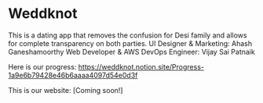 # Weddknot

This is a dating app that removes the confusion for Desi family and allows for complete transparency on both parties. 
UI Designer & Marketing: Ahash Ganeshamoorthy
Web Developer & AWS DevOps Engineer: Vijay Sai Patnaik 

Here is our progress: https://weddknot.notion.site/Progress-1a9e6b79428e46b6aaaa4097d54e0d3f

This is our website: [Coming soon!]
